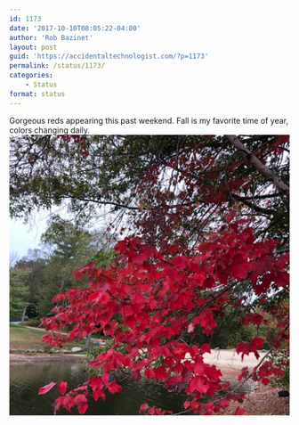 ```yaml
---
id: 1173
date: '2017-10-10T08:05:22-04:00'
author: 'Rob Bazinet'
layout: post
guid: 'https://accidentaltechnologist.com/?p=1173'
permalink: /status/1173/
categories:
    - Status
format: status
---
```


Gorgeous reds appearing this past weekend. Fall is my favorite time of year, colors changing daily. ![image](/assets/img/2017/10/90a56514ae7f4502bd8ca7cde243bb86.jpg)